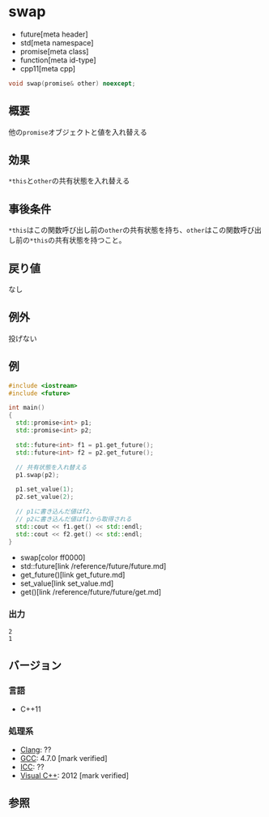 # swap
* future[meta header]
* std[meta namespace]
* promise[meta class]
* function[meta id-type]
* cpp11[meta cpp]

```cpp
void swap(promise& other) noexcept;
```

## 概要
他の`promise`オブジェクトと値を入れ替える


## 効果
`*this`と`other`の共有状態を入れ替える


## 事後条件
`*this`はこの関数呼び出し前の`other`の共有状態を持ち、`other`はこの関数呼び出し前の`*this`の共有状態を持つこと。


## 戻り値
なし


## 例外
投げない


## 例
```cpp example
#include <iostream>
#include <future>

int main()
{
  std::promise<int> p1;
  std::promise<int> p2;

  std::future<int> f1 = p1.get_future();
  std::future<int> f2 = p2.get_future();

  // 共有状態を入れ替える
  p1.swap(p2);

  p1.set_value(1);
  p2.set_value(2);

  // p1に書き込んだ値はf2、
  // p2に書き込んだ値はf1から取得される
  std::cout << f1.get() << std::endl;
  std::cout << f2.get() << std::endl;
}
```
* swap[color ff0000]
* std::future[link /reference/future/future.md]
* get_future()[link get_future.md]
* set_value[link set_value.md]
* get()[link /reference/future/future/get.md]

### 出力
```
2
1
```

## バージョン
### 言語
- C++11

### 処理系
- [Clang](/implementation.md#clang): ??
- [GCC](/implementation.md#gcc): 4.7.0 [mark verified]
- [ICC](/implementation.md#icc): ??
- [Visual C++](/implementation.md#visual_cpp): 2012 [mark verified]


## 参照
